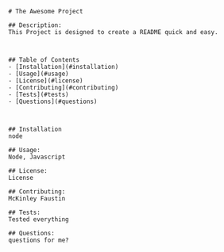 
    
    # The Awesome Project

    ## Description:
    This Project is designed to create a README quick and easy.

    
    
    ## Table of Contents
    - [Installation](#installation)
    - [Usage](#usage)
    - [License](#license)
    - [Contributing](#contributing)
    - [Tests](#tests)
    - [Questions](#questions)



    ## Installation
    node

    ## Usage:
    Node, Javascript
    
    ## License:
    License
    
    ## Contributing:
    McKinley Faustin
    
    ## Tests:
    Tested everything

    ## Questions:
    questions for me?
    